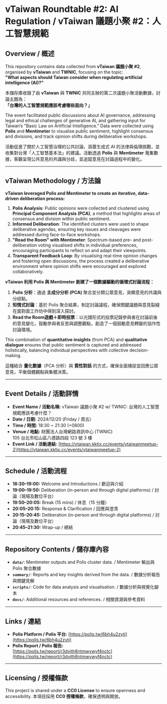 # vTaiwan Roundtable #2: AI Regulation / vTaiwan 議題小聚 #2：人工智慧規範

## Overview / 概述

This repository contains data collected from **vTaiwan 議題小聚 #2**, organised by **vTaiwan** and **TWNIC**, focusing on the topic:  
**"What aspects should Taiwan consider when regulating artificial intelligence (AI)?"**

本儲存庫收錄了由 **vTaiwan** 與 **TWNIC** 共同主辦的第二次議題小聚活動數據，討論主題為：  
**「台灣的人工智慧規範應該考慮哪些面向？」**

The event facilitated public discussions about AI governance, addressing legal and ethical challenges of generative AI, and gathering input for Taiwan’s "Basic Law on Artificial Intelligence." Data were collected using **Polis** and **Mentimeter** to visualise public sentiment, highlight consensus and divisions, and track opinion shifts during deliberative workshops.

活動促進了關於人工智慧治理的公共討論，涵蓋生成式 AI 的法律與倫理挑戰，並收集對台灣「人工智慧基本法」的建議。活動透過 **Polis** 與 **Mentimeter** 蒐集數據，客觀呈現公共意見的共識與分歧，並追蹤意見在討論過程中的變化。

---

## vTaiwan Methodology / 方法論

**vTaiwan leveraged Polis and Mentimeter to create an iterative, data-driven deliberation process:**

1. **Polis Analysis**: Public opinions were collected and clustered using **Principal Component Analysis (PCA)**, a method that highlights areas of consensus and division within public sentiment.  
2. **Informed Deliberation**: The identified clusters were used to shape deliberative agendas, ensuring key issues and cleavages were addressed during face-to-face workshops.  
3. **"Read the Room" with Mentimeter**: Spectrum-based pre- and post-deliberation voting visualised shifts in individual preferences, encouraging participants to reflect on and adapt their viewpoints.  
4. **Transparent Feedback Loop**: By visualising real-time opinion changes and fostering open discussions, the process created a deliberative environment where opinion shifts were encouraged and explored collaboratively.

**vTaiwan 利用 Polis 與 Mentimeter 創建了一個數據驅動的循環式討論流程：**

1. **Polis 分析**：通過 **主成分分析 (PCA)** 聚合並分類公眾意見，突顯意見的共識與分歧點。  
2. **知情式討論**：基於 Polis 聚合結果，制定討論議程，確保關鍵議題與意見裂縫在面對面工作坊中得到深入探討。  
3. **Read the Room遊戲＋即時投票**：以光譜形式的投票記錄參與者在討論前後的意見變化，鼓勵參與者反思與調整觀點，創造了一個鼓勵意見轉變的協作性討論環境。

This combination of **quantitative insights** (from PCA) and **qualitative dialogue** ensures that public sentiment is captured and addressed holistically, balancing individual perspectives with collective decision-making.

這種結合 **量化數據**（PCA 分析）與 **質性對話** 的方式，確保全面捕捉並回應公眾意見，平衡個體觀點與集體決策。

---

## Event Details / 活動詳情

- **Event Name / 活動名稱:** vTaiwan 議題小聚 #2 w/ TWNIC: 台灣的人工智慧規範應該考慮什麼？  
- **Date / 日期:** 2024/12/20 (Friday / 周五)  
- **Time / 時間:** 18:30 ~ 21:30 (+0800)  
- **Venue / 地點:** 財團法人台灣網路資訊中心 (TWNIC)  
  105 台北市松山區八德路四段 123 號 3 樓  
- **Event Link / 活動連結:** [https://vtaiwan.kktix.cc/events/vtaiwanmeetup-2](https://vtaiwan.kktix.cc/events/vtaiwanmeetup-2)  

---

## Schedule / 活動流程

- **18:30–19:00:** Welcome and Introductions / 歡迎與介紹  
- **19:00–19:50:** Deliberation (in-person and through digital platforms) / 討論（現場及數位平台）  
- **19:50–20:05:** Break (15 mins) / 休息（15 分鐘）  
- **20:05–20:15:** Response & Clarification / 回應與澄清  
- **20:15–20:45:** Deliberation (in-person and through digital platforms) / 討論（現場及數位平台）  
- **20:45–21:30:** Wrap-up / 總結  

---

## Repository Contents / 儲存庫內容

- **`data/`**: Mentimeter outputs and Polis cluster data. / Mentimeter 輸出與 Polis 聚合數據  
- **`summary/`**: Reports and key insights derived from the data. / 數據分析報告與關鍵見解  
- **`scripts/`**: Code for data analysis and visualisation. / 數據分析與視覺化腳本  
- **`docs/`**: Additional resources and references. / 相關資源與參考資料  

---

## Links / 連結

- **Polis Platform / Polis 平台:** [https://polis.tw/6bh4u2zyti](https://polis.tw/6bh4u2zyti)  
- **Polis Report / Polis 報告:** [https://polis.tw/report/r3dvith8ntmwywyf4nctc](https://polis.tw/report/r3dvith8ntmwywyf4nctc)  

---

## Licensing / 授權條款

This project is shared under a **CC0 License** to ensure openness and accessibility.
本項目採用 **CC0 授權條款**，確保透明與開放。

